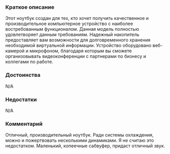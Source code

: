 ### **Краткое описание**
Этот ноутбук создан для тех, кто хочет получить качественное и производительное компьютерное устройство с наиболее востребованным функционалом. Данная модель полностью удовлетворяет данным требованиям. Надежный накопитель предоставляет вам возможности для долговременного хранения необходимой виртуальной информации. Устройство оборудовано веб-камерой и микрофоном, благодаря которым вы сможете организовывать видеоконференции с партнерами по бизнесу и коллегами по работе.

### **Достоинства**
N/A

### **Недостатки**
N/A

### **Комментарий**
Отличный, производительный ноутбук. Ради системы охлаждения, можно и пожертвовать несколькими динамиками. Я не считаю это недостатком. Маленький, копеечные сабвуфер, придаст отличный звук.
